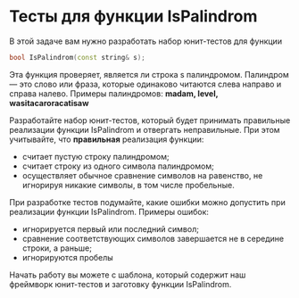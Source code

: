 # Тесты для функции IsPalindrom

В этой задаче вам нужно разработать набор юнит-тестов для функции
```cpp
bool IsPalindrom(const string& s);
```
Эта функция проверяет, является ли строка s палиндромом. Палиндром — это слово или фраза, которые одинаково читаются слева направо и справа налево. Примеры палиндромов: **madam, level, wasitacaroracatisaw**

Разработайте набор юнит-тестов, который будет принимать правильные реализации функции IsPalindrom и отвергать неправильные. При этом учитывайте, что **правильная** реализация функции:
- считает пустую строку палиндромом;
- считает строку из одного символа палиндромом;
- осуществляет обычное сравнение символов на равенство, не игнорируя никакие символы, в том числе пробельные.

При разработке тестов подумайте, какие ошибки можно допустить при реализации функции IsPalindrom. Примеры ошибок:
- игнорируется первый или последний символ;
- сравнение соответствующих символов завершается не в середине строки, а раньше;
- игнорируются пробелы

Начать работу вы можете с шаблона, который содержит наш фреймворк юнит-тестов и заготовку функции IsPalindrom.
